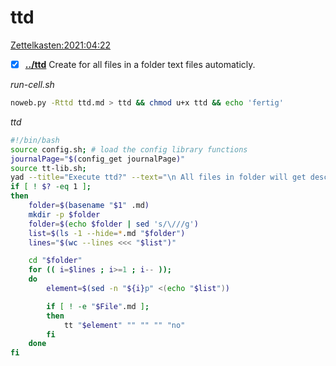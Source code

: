 # ttd
[Zettelkasten:2021:04:22]()
- [x] **[../ttd](./ttd)**
Create for all files in a folder text files automaticly.

*run-cell.sh*
```bash
noweb.py -Rttd ttd.md > ttd && chmod u+x ttd && echo 'fertig'
```

*ttd*
```bash
#!/bin/bash
source config.sh; # load the config library functions
journalPage="$(config_get journalPage)"
source tt-lib.sh;
yad --title="Execute ttd?" --text="\n All files in folder will get description files\n"
if [ ! $? -eq 1 ];
then
	folder=$(basename "$1" .md)
	mkdir -p $folder
	folder=$(echo $folder | sed 's/\///g')
	list=$(ls -1 --hide=*.md "$folder")
	lines="$(wc --lines <<< "$list")"

	cd "$folder"
	for (( i=$lines ; i>=1 ; i-- )); 
	do
		element=$(sed -n "${i}p" <(echo "$list"))

		if [ ! -e "$File".md ];
		then
			tt "$element" "" "" "" "no"
		fi
	done
fi
```
